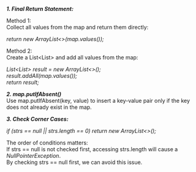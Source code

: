 ***1. Final Return Statement:***
   
Method 1:  
Collect all values from the map and return them directly:  

*return new ArrayList<>(map.values());*  

Method 2:  
Create a List<List<String>> and add all values from the map:  

*List<List<String>> result = new ArrayList<>();  
result.addAll(map.values());  
return result;*  

***2. map.putIfAbsent()***  
Use map.putIfAbsent(key, value) to insert a key-value pair only if the key does not already exist in the map.  

***3. Check Corner Cases:***

*if (strs == null || strs.length == 0) return new ArrayList<>();*  

The order of conditions matters:  
If strs == null is not checked first, accessing strs.length will cause a *NullPointerException*.  
By checking strs == null first, we can avoid this issue.  